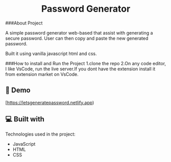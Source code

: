 <h1 align="center" id="title">Password Generator</h1>

###About Project
<p id="description">A simple password generator web-based that assist with generating a secure password. User can then copy and paste the new generated password.</p>Built it using vanilla javascript html and css.

###How to install and Run the Project
1.clone the repo
2.On any code editor, I like VsCode, run the live server.If you dont have the extension install it from extension market on VsCode.

<h2>🚀 Demo</h2>

[https://letsgeneratepassword.netlify.app)
  
<h2>💻 Built with</h2>

Technologies used in the project:

*   JavaScript
*   HTML
*   CSS
